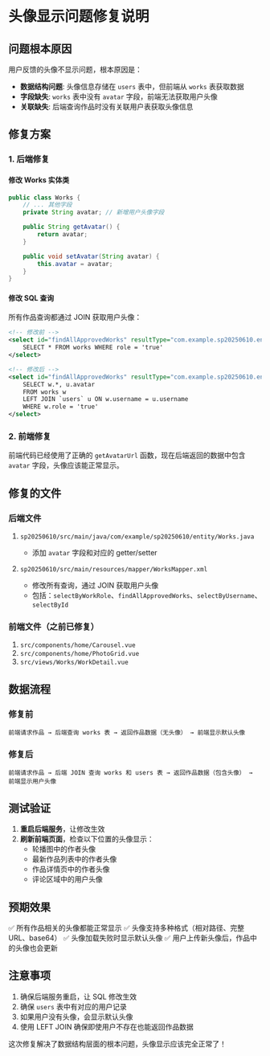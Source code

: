 # 头像显示问题修复说明

## 问题根本原因

用户反馈的头像不显示问题，根本原因是：

- **数据结构问题**: 头像信息存储在 `users` 表中，但前端从 `works` 表获取数据
- **字段缺失**: `works` 表中没有 `avatar` 字段，前端无法获取用户头像
- **关联缺失**: 后端查询作品时没有关联用户表获取头像信息

## 修复方案

### 1. 后端修复

#### 修改 Works 实体类

```java
public class Works {
    // ... 其他字段
    private String avatar; // 新增用户头像字段

    public String getAvatar() {
        return avatar;
    }

    public void setAvatar(String avatar) {
        this.avatar = avatar;
    }
}
```

#### 修改 SQL 查询

所有作品查询都通过 JOIN 获取用户头像：

```xml
<!-- 修改前 -->
<select id="findAllApprovedWorks" resultType="com.example.sp20250610.entity.Works">
    SELECT * FROM works WHERE role = 'true'
</select>

<!-- 修改后 -->
<select id="findAllApprovedWorks" resultType="com.example.sp20250610.entity.Works">
    SELECT w.*, u.avatar
    FROM works w
    LEFT JOIN `users` u ON w.username = u.username
    WHERE w.role = 'true'
</select>
```

### 2. 前端修复

前端代码已经使用了正确的 `getAvatarUrl` 函数，现在后端返回的数据中包含 `avatar` 字段，头像应该能正常显示。

## 修复的文件

### 后端文件

1. `sp20250610/src/main/java/com/example/sp20250610/entity/Works.java`

   - 添加 `avatar` 字段和对应的 getter/setter

2. `sp20250610/src/main/resources/mapper/WorksMapper.xml`
   - 修改所有查询，通过 JOIN 获取用户头像
   - 包括：`selectByWorkRole`、`findAllApprovedWorks`、`selectByUsername`、`selectById`

### 前端文件（之前已修复）

1. `src/components/home/Carousel.vue`
2. `src/components/home/PhotoGrid.vue`
3. `src/views/Works/WorkDetail.vue`

## 数据流程

### 修复前

```
前端请求作品 → 后端查询 works 表 → 返回作品数据（无头像） → 前端显示默认头像
```

### 修复后

```
前端请求作品 → 后端 JOIN 查询 works 和 users 表 → 返回作品数据（包含头像） → 前端显示用户头像
```

## 测试验证

1. **重启后端服务**，让修改生效
2. **刷新前端页面**，检查以下位置的头像显示：
   - 轮播图中的作者头像
   - 最新作品列表中的作者头像
   - 作品详情页中的作者头像
   - 评论区域中的用户头像

## 预期效果

✅ 所有作品相关的头像都能正常显示
✅ 头像支持多种格式（相对路径、完整 URL、base64）
✅ 头像加载失败时显示默认头像
✅ 用户上传新头像后，作品中的头像也会更新

## 注意事项

1. 确保后端服务重启，让 SQL 修改生效
2. 确保 `users` 表中有对应的用户记录
3. 如果用户没有头像，会显示默认头像
4. 使用 LEFT JOIN 确保即使用户不存在也能返回作品数据

这次修复解决了数据结构层面的根本问题，头像显示应该完全正常了！
